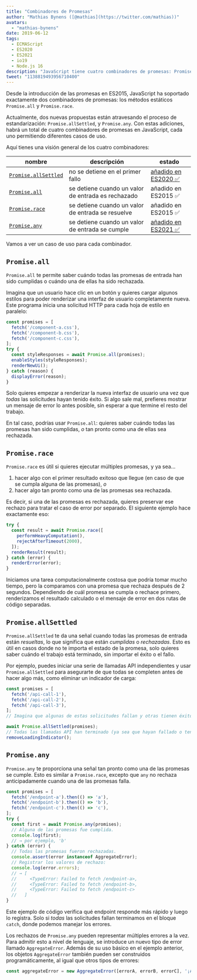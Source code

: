 ```yaml
---
title: "Combinadores de Promesas"
author: "Mathias Bynens ([@mathias](https://twitter.com/mathias))"
avatars: 
  - "mathias-bynens"
date: 2019-06-12
tags: 
  - ECMAScript
  - ES2020
  - ES2021
  - io19
  - Node.js 16
description: "JavaScript tiene cuatro combinadores de promesas: Promise.all, Promise.race, Promise.allSettled y Promise.any."
tweet: "1138819493956710400"
---
```

Desde la introducción de las promesas en ES2015, JavaScript ha soportado exactamente dos combinadores de promesas: los métodos estáticos `Promise.all` y `Promise.race`.

Actualmente, dos nuevas propuestas están atravesando el proceso de estandarización: `Promise.allSettled`, y `Promise.any`. Con estas adiciones, habrá un total de cuatro combinadores de promesas en JavaScript, cada uno permitiendo diferentes casos de uso.

<!--truncate-->
Aquí tienes una visión general de los cuatro combinadores:


| nombre                                     | descripción                                        | estado                                                          |
| ------------------------------------------ | -------------------------------------------------- | ---------------------------------------------------------------- |
| [`Promise.allSettled`](#promise.allsettled) | no se detiene en el primer fallo                  | [añadido en ES2020 ✅](https://github.com/tc39/proposal-promise-allSettled) |
| [`Promise.all`](#promise.all)               | se detiene cuando un valor de entrada es rechazado | añadido en ES2015 ✅                                              |
| [`Promise.race`](#promise.race)             | se detiene cuando un valor de entrada se resuelve  | añadido en ES2015 ✅                                              |
| [`Promise.any`](#promise.any)               | se detiene cuando un valor de entrada se cumple    | [añadido en ES2021 ✅](https://github.com/tc39/proposal-promise-any)        |


Vamos a ver un caso de uso para cada combinador.

## `Promise.all`

<feature-support chrome="32"
                 firefox="29"
                 safari="8"
                 nodejs="0.12"
                 babel="yes https://github.com/zloirock/core-js#ecmascript-promise"></feature-support>

`Promise.all` te permite saber cuándo todas las promesas de entrada han sido cumplidas o cuándo una de ellas ha sido rechazada.

Imagina que un usuario hace clic en un botón y quieres cargar algunos estilos para poder renderizar una interfaz de usuario completamente nueva. Este programa inicia una solicitud HTTP para cada hoja de estilo en paralelo:

```js
const promises = [
  fetch('/component-a.css'),
  fetch('/component-b.css'),
  fetch('/component-c.css'),
];
try {
  const styleResponses = await Promise.all(promises);
  enableStyles(styleResponses);
  renderNewUi();
} catch (reason) {
  displayError(reason);
}
```

Solo quieres empezar a renderizar la nueva interfaz de usuario una vez que _todas_ las solicitudes hayan tenido éxito. Si algo sale mal, prefieres mostrar un mensaje de error lo antes posible, sin esperar a que termine el resto del trabajo.

En tal caso, podrías usar `Promise.all`: quieres saber cuándo todas las promesas han sido cumplidas, _o_ tan pronto como una de ellas sea rechazada.

## `Promise.race`

<feature-support chrome="32"
                 firefox="29"
                 safari="8"
                 nodejs="0.12"
                 babel="yes https://github.com/zloirock/core-js#ecmascript-promise"></feature-support>

`Promise.race` es útil si quieres ejecutar múltiples promesas, y ya sea…

1. hacer algo con el primer resultado exitoso que llegue (en caso de que se cumpla alguna de las promesas), _o_
1. hacer algo tan pronto como una de las promesas sea rechazada.

Es decir, si una de las promesas es rechazada, quieres preservar ese rechazo para tratar el caso de error por separado. El siguiente ejemplo hace exactamente eso:

```js
try {
  const result = await Promise.race([
    performHeavyComputation(),
    rejectAfterTimeout(2000),
  ]);
  renderResult(result);
} catch (error) {
  renderError(error);
}
```

Iniciamos una tarea computacionalmente costosa que podría tomar mucho tiempo, pero la comparamos con una promesa que rechaza después de 2 segundos. Dependiendo de cuál promesa se cumpla o rechace primero, renderizamos el resultado calculado o el mensaje de error en dos rutas de código separadas.

## `Promise.allSettled`

<feature-support chrome="76"
                 firefox="71 https://bugzilla.mozilla.org/show_bug.cgi?id=1549176"
                 safari="13"
                 nodejs="12.9.0 https://nodejs.org/en/blog/release/v12.9.0/"
                 babel="yes https://github.com/zloirock/core-js#ecmascript-promise"></feature-support>

`Promise.allSettled` te da una señal cuando todas las promesas de entrada están _resueltas_, lo que significa que están _cumplidas_ o _rechazadas_. Esto es útil en casos donde no te importa el estado de la promesa, solo quieres saber cuándo el trabajo está terminado, sin importar el éxito o el fallo.

Por ejemplo, puedes iniciar una serie de llamadas API independientes y usar `Promise.allSettled` para asegurarte de que todas se completen antes de hacer algo más, como eliminar un indicador de carga:

```js
const promises = [
  fetch('/api-call-1'),
  fetch('/api-call-2'),
  fetch('/api-call-3'),
];
// Imagina que algunas de estas solicitudes fallan y otras tienen éxito.

await Promise.allSettled(promises);
// Todas las llamadas API han terminado (ya sea que hayan fallado o tenido éxito).
removeLoadingIndicator();
```

## `Promise.any`

<feature-support chrome="85 https://bugs.chromium.org/p/v8/issues/detail?id=9808"
                 firefox="79 https://bugzilla.mozilla.org/show_bug.cgi?id=1568903"
                 safari="14 https://bugs.webkit.org/show_bug.cgi?id=202566"
                 nodejs="16"
                 babel="yes https://github.com/zloirock/core-js#ecmascript-promise"></feature-support>

`Promise.any` te proporciona una señal tan pronto como una de las promesas se cumple. Esto es similar a `Promise.race`, excepto que `any` no rechaza anticipadamente cuando una de las promesas falla.

```js
const promises = [
  fetch('/endpoint-a').then(() => 'a'),
  fetch('/endpoint-b').then(() => 'b'),
  fetch('/endpoint-c').then(() => 'c'),
];
try {
  const first = await Promise.any(promises);
  // Alguna de las promesas fue cumplida.
  console.log(first);
  // → por ejemplo, 'b'
} catch (error) {
  // Todas las promesas fueron rechazadas.
  console.assert(error instanceof AggregateError);
  // Registrar los valores de rechazo:
  console.log(error.errors);
  // → [
  //     <TypeError: Failed to fetch /endpoint-a>,
  //     <TypeError: Failed to fetch /endpoint-b>,
  //     <TypeError: Failed to fetch /endpoint-c>
  //   ]
}
```

Este ejemplo de código verifica qué endpoint responde más rápido y luego lo registra. Solo si _todas_ las solicitudes fallan terminamos en el bloque `catch`, donde podemos manejar los errores.

Los rechazos de `Promise.any` pueden representar múltiples errores a la vez. Para admitir esto a nivel de lenguaje, se introduce un nuevo tipo de error llamado `AggregateError`. Además de su uso básico en el ejemplo anterior, los objetos `AggregateError` también pueden ser construidos programáticamente, al igual que otros tipos de errores:

```js
const aggregateError = new AggregateError([errorA, errorB, errorC], '¡Algo salió mal!');
```
